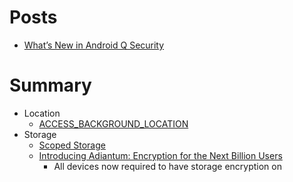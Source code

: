 # Posts

- [What’s New in Android Q Security](https://android-developers.googleblog.com/2019/05/whats-new-in-android-q-security.html)


# Summary

- Location
  - [ACCESS_BACKGROUND_LOCATION](https://developer.android.com/reference/android/Manifest.permission.html#ACCESS_BACKGROUND_LOCATION)
- Storage
  - [Scoped Storage](https://www.youtube.com/watch?v=3EtBw5s9iRY)
  - [Introducing Adiantum: Encryption for the Next Billion Users](https://security.googleblog.com/2019/02/introducing-adiantum-encryption-for.html)
    - All devices now required to have storage encryption on
